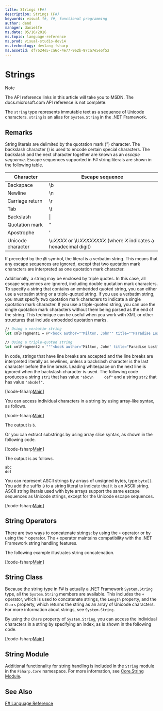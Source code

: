 ```yaml
---
title: Strings (F#)
description: Strings (F#)
keywords: visual f#, f#, functional programming
author: dend
manager: danielfe
ms.date: 05/16/2016
ms.topic: language-reference
ms.prod: visual-studio-dev14
ms.technology: devlang-fsharp
ms.assetid: df7624e5-ca6c-4e77-9e2b-87ca7e5e6f52 
---
```


# Strings

> [!NOTE]
The API reference links in this article will take you to MSDN.  The docs.microsoft.com API reference is not complete.

The `string` type represents immutable text as a sequence of Unicode characters. `string` is an alias for `System.String` in the .NET Framework.

## Remarks
String literals are delimited by the quotation mark (") character. The backslash character (\) is used to encode certain special characters. The backslash and the next character together are known as an *escape sequence*. Escape sequences supported in F# string literals are shown in the following table.

|Character|Escape sequence|
|---------|---------------|
|Backspace|\b|
|Newline|\n|
|Carriage return|\r|
|Tab|\t|
|Backslash|\\|
|Quotation mark|\"|
|Apostrophe|\'|
|Unicode character|\u*XXXX* or \U*XXXXXXXX* (where *X* indicates a hexadecimal digit)|

If preceded by the @ symbol, the literal is a verbatim string. This means that any escape sequences are ignored, except that two quotation mark characters are interpreted as one quotation mark character.

Additionally, a string may be enclosed by triple quotes. In this case, all escape sequences are ignored, including double quotation mark characters. To specify a string that contains an embedded quoted string, you can either use a verbatim string or a triple-quoted string. If you use a verbatim string, you  must specify two quotation mark characters to indicate a single quotation mark character. If you use a triple-quoted string, you can use the single quotation mark characters without them being parsed as the end of the string. This technique can be useful when you work with XML or other structures that include embedded quotation marks.

```fsharp
// Using a verbatim string
let xmlFragment1 = @"<book author=""Milton, John"" title=""Paradise Lost"">"

// Using a triple-quoted string
let xmlFragment2 = """<book author="Milton, John" title="Paradise Lost">"""
```

In code, strings that have line breaks are accepted and the line breaks are interpreted literally as newlines, unless a backslash character is the last character before the line break. Leading whitespace on the next line is ignored when the backslash character is used. The following code produces a string `str1` that has value `"abc\n     def"` and a string `str2` that has value `"abcdef"`.

[!code-fsharp[Main](../../../samples/snippets/fslangref1/snippet1001.fs)]

You can access individual characters in a string by using array-like syntax, as follows.

[!code-fsharp[Main](../../../samples/snippets/fslangref1/snippet1002.fs)]

The output is `b`.

Or you can extract substrings by using array slice syntax, as shown in the following code.

[!code-fsharp[Main](../../../samples/snippets/fslangref1/snippet1003.fs)]

The output is as follows.

```
abc
def
```

You can represent ASCII strings by arrays of unsigned bytes, type `byte[]`. You add the suffix `B` to a string literal to indicate that it is an ASCII string. ASCII string literals used with byte arrays support the same escape sequences as Unicode strings, except for the Unicode escape sequences.

[!code-fsharp[Main](../../../samples/snippets/fslangref1/snippet1004.fs)]
    
## String Operators
There are two ways to concatenate strings: by using the `+` operator or by using the `^` operator. The `+` operator maintains compatibility with the .NET Framework string handling features.

The following example illustrates string concatenation.

[!code-fsharp[Main](../../../samples/snippets/fslangref1/snippet1006.fs)]
    
## String Class
Because the string type in F# is actually a .NET Framework `System.String` type, all the `System.String` members are available. This includes the `+` operator, which is used to concatenate strings, the `Length` property, and the `Chars` property, which returns the string as an array of Unicode characters. For more information about strings, see `System.String`.

By using the `Chars` property of `System.String`, you can access the individual characters in a string by specifying an index, as is shown in the following code.

[!code-fsharp[Main](../../../samples/snippets/fslangref1/snippet1005.fs)]
    
## String Module
Additional functionality for string handling is included in the `String` module in the `FSharp.Core` namespace. For more information, see [Core.String Module](https://msdn.microsoft.com/en-us/visualfsharpdocs/conceptual/core.string-module-%5bfsharp%5d).

## See Also
[F# Language Reference](index.md)